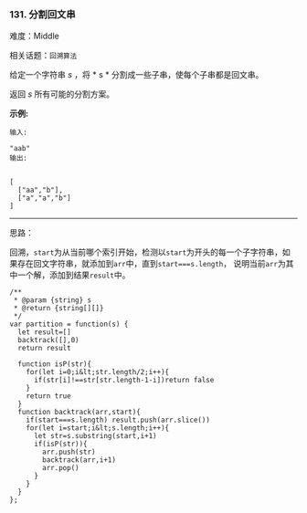 ### 131. 分割回文串

难度：Middle

相关话题：`回溯算法`

给定一个字符串  *s* ，将 * s * 分割成一些子串，使每个子串都是回文串。



返回  *s*  所有可能的分割方案。



 **示例:** 





```
输入:

"aab"
输出:


[
  ["aa","b"],
  ["a","a","b"]
]
```


-----

思路：

回溯，`start`为从当前哪个索引开始，检测以`start`为开头的每一个子字符串，如果存在回文字符串，就添加到`arr`中，直到`start===s.length`，
说明当前`arr`为其中一个解，添加到结果`result`中。


```
/**
 * @param {string} s
 * @return {string[][]}
 */
var partition = function(s) {
  let result=[]
  backtrack([],0)
  return result
  
  function isP(str){
    for(let i=0;i&lt;str.length/2;i++){
      if(str[i]!==str[str.length-1-i])return false
    }
    return true
  }
  function backtrack(arr,start){
    if(start===s.length) result.push(arr.slice())
    for(let i=start;i&lt;s.length;i++){
      let str=s.substring(start,i+1)
      if(isP(str)){
        arr.push(str)
        backtrack(arr,i+1)
        arr.pop()
      }
    }
  }
};



```
